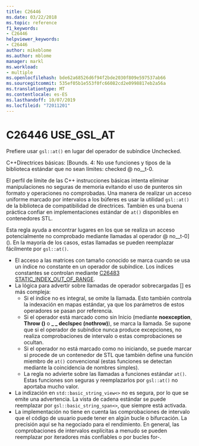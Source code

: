 ```yaml
---
title: C26446
ms.date: 03/22/2018
ms.topic: reference
f1_keywords:
- C26446
helpviewer_keywords:
- C26446
author: mikeblome
ms.author: mblome
manager: markl
ms.workload:
- multiple
ms.openlocfilehash: bde62a68526d6f94f2bde2030f809e597537ab66
ms.sourcegitcommit: 535ef05b1e553f0fc66082cd2e0998817eb2a56a
ms.translationtype: MT
ms.contentlocale: es-ES
ms.lasthandoff: 10/07/2019
ms.locfileid: "72011201"
---
```

# <a name="c26446-use_gsl_at"></a>C26446 USE_GSL_AT

Prefiere usar `gsl::at()` en lugar del operador de subíndice Unchecked.

C++Directrices básicas: [Bounds. 4: No use funciones y tipos de la biblioteca estándar que no sean límites: checked @ no__t-0.

El perfil de límite de las C++ instrucciones básicas intenta eliminar manipulaciones no seguras de memoria evitando el uso de punteros sin formato y operaciones no comprobadas. Una manera de realizar un acceso uniforme marcado por intervalos a los búferes es usar la utilidad `gsl::at()` de la biblioteca de compatibilidad de directrices. También es una buena práctica confiar en implementaciones estándar de `at()` disponibles en contenedores STL.

Esta regla ayuda a encontrar lugares en los que se realiza un acceso potencialmente no comprobado mediante llamadas al operador @ no__t-0] (). En la mayoría de los casos, estas llamadas se pueden reemplazar fácilmente por `gsl::at()`.

- El acceso a las matrices con tamaño conocido se marca cuando se usa un índice no constante en un operador de subíndice. Los índices constantes se controlan mediante [C26483 STATIC_INDEX_OUT_OF_RANGE](c26483.md).
- La lógica para advertir sobre llamadas de operador sobrecargadas [] es más compleja:
  - Si el índice no es integral, se omite la llamada. Esto también controla la indexación en mapas estándar, ya que los parámetros de estos operadores se pasan por referencia.
  - Si el operador está marcado como sin Inicio (mediante **noexception**, **Throw ()** o **_ _ declspec (nothrow)**), se marca la llamada. Se supone que si el operador de subíndice nunca produce excepciones, no realiza comprobaciones de intervalo o estas comprobaciones se ocultan.
  - Si el operador no está marcado como no iniciando, se puede marcar si procede de un contenedor de STL que también define una función miembro de `at()` convencional (estas funciones se detectan mediante la coincidencia de nombres simples).
  - La regla no advierte sobre las llamadas a funciones estándar `at()`. Estas funciones son seguras y reemplazarlos por `gsl::at()` no aportaba mucho valor.
- La indización en `std::basic_string_view<>` no es segura, por lo que se emite una advertencia. La vista de cadena estándar se puede reemplazar por `gsl::basic_string_span<>`, que siempre está activada.
- La implementación no tiene en cuenta las comprobaciones de intervalo que el código de usuario puede tener en algún bucle o bifurcación. La precisión aquí se ha negociado para el rendimiento. En general, las comprobaciones de intervalos explícitas a menudo se pueden reemplazar por iteradores más confiables o por bucles for-.
